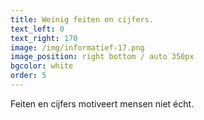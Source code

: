 ```yaml
---
title: Weinig feiten en cijfers.
text_left: 0
text_right: 170
image: /img/informatief-17.png
image_position: right bottom / auto 350px
bgcolor: white
order: 5
---
```


Feiten en cijfers motiveert mensen niet &eacute;cht.&nbsp;